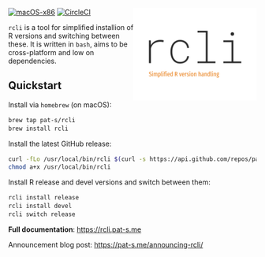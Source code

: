 [![macOS-x86](https://github.com/pat-s/rcli/actions/workflows/main.yml/badge.svg)](https://github.com/pat-s/rcli/actions/workflows/main.yml)
[![CircleCI](https://circleci.com/gh/pat-s/rcli/tree/main.svg?style=svg)](https://circleci.com/gh/pat-s/rcli/tree/main) <img src="assets/logo.png" align="right" width = "250" />

`rcli` is a tool for simplified installion of R versions and switching between these.
It is written in `bash`, aims to be cross-platform and low on dependencies.

## Quickstart

Install via `homebrew` (on macOS):

```sh
brew tap pat-s/rcli
brew install rcli
```

Install the latest GitHub release:

```sh
curl -fLo /usr/local/bin/rcli $(curl -s https://api.github.com/repos/pat-s/rcli/releases/latest | grep "rcli" | awk '{print $2}' | sed 's|[\"\,]*||g' | grep "releases\/download")
chmod a+x /usr/local/bin/rcli
```

Install R release and devel versions and switch between them:

```sh
rcli install release
rcli install devel
rcli switch release
```

**Full documentation**: https://rcli.pat-s.me

Announcement blog post: https://pat-s.me/announcing-rcli/
